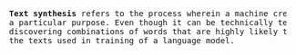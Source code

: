 <pre>
  <b>Text synthesis</b> refers to the process wherein a machine creates meaningful combinations of words serving 
  a particular purpose. Even though it can be technically termed as 'generation,' the real process is about 
  discovering combinations of words that are highly likely to carry meaning for the humans who had created all 
  the texts used in training of a language model.
</pre>
